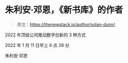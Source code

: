 # 朱利安·邓恩，《新书库》的作者

> 原文：<https://thenewstack.io/author/julian-dunn/>

2022 年顶级公司推动数字创新的 3 种方式

2022 年 1 月 11 日早上 6 点 28 分

朱利安·邓恩